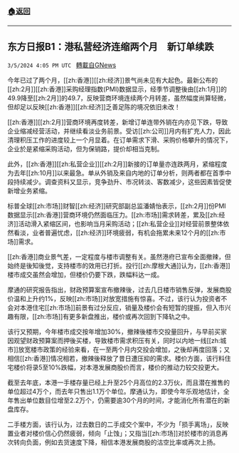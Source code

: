 ###  [:house:返回](README.md)
---


## 东方日报B1：港私营经济连缩两个月　新订单续跌
`3/5/2024 4:05 PM UTC ` [轉載自GNews](https://gnews.org/articles/2367707)

今年已过了两个月，[[zh:香港]][[zh:经济]]景气尚未见有大起色。最新公布的[[zh:2月]][[zh:香港]]采购经理指数(PMI)数据显示，经季节调整後由[[zh:1月]]的49.9降至[[zh:2月]]的49.7，反映营商环境连续两个月转差，虽然幅度尚算轻微，但却足以反映[[zh:香港]][[zh:经济]]乏善足陈的境况依旧未改！

[[zh:香港]][[zh:2月]]营商环境再度转差，新增订单连带外销在内亦见下跌，导致企业缩减经营活动，并继续看淡业务前景。受访[[zh:公司]]月内有扩充人力，因此清理积压工作的进度较上一个月显着。在订单需求下滑、采购价格攀升的情况下，企业於是紧缩采购活动，但为保销路，提价却相当克制。

此外，[[zh:香港]][[zh:私营企业]][[zh:2月]]新接的订单量亦连跌两月，紧缩程度为去年[[zh:10月]]以来最急。单从外销及来自内地的订单分析，则两者都在首季中段持续减少。调查资料又显示，竞争劲升、市况转淡、客数减少，这些因素皆促使新增业务紧缩。

标普全球[[zh:市场]]财智[[zh:经济]]研究部副总监潘婧怡表示，[[zh:2月]]份PMI数据显示[[zh:香港]]营商环境仍然面临压力。[[zh:市场]]需求转差，累及[[zh:经济]]活动滑入紧缩区间，也影响当月采购活动；[[zh:私营企业]]对经营前景整体依然看淡，业者普遍忧虑，[[zh:经济]]环境疲弱，有机会拖累未来12个月的[[zh:市场]]需求。

[[zh:香港]]商业景气差，一定程度与楼市调整有关。虽然港府已宣布全面撤辣，但始终是後知後觉，支持楼市的效用已打折。投行[[zh:摩根大通]]认为，[[zh:香港]]楼市成交虽然会增加，但楼价仍要下跌，跌幅料达一成。

摩通的研究报告指出，财政预算案宣布撤辣後，过去几日楼市销售反弹，发展商股价温和上升约1%，反映[[zh:市场]]对放宽措施有惊喜。不过，该行认为投资者不会对本港住宅[[zh:市场]]前景有过分反应，销量及楼价会有短暂的提振，但入市兴趣有限，[[zh:市场]]有更多新盘推出，楼价或再次回到下降轨之中。

该行又预期，今年楼市成交按年增加30%，撤辣後楼市交投量回升，与早前买家因观望财政预算案而押後买楼，导致楼市需求积压有关，同时以内地一线[[zh:城市]]放宽楼市政策的经验来看，在一至两个月内交投会增加，之後却再度回落；又相信[[zh:香港]]情况相若，撤辣後释放了昔日遭压抑的需求。楼价方面，该行料住宅楼价将录5至10%跌幅，对本港发展商股价而言，楼价的推动力较交投更大。

截至去年底，本港一手楼存量已经上升至25个月高位的2.3万伙，而且潜在推售的单位超过4万个，而去年只售出1.1万个单位。摩通认为，即使今年乐观地估计，全年售出单位数目位增至2.2万个，仍需要逾30个月的时间，才能消化所有潜在的新盘库存。

二手楼方面，该行认为，过去数日的二手成交个案中，不少为「损手离场」，反映置业者对楼价信心仍然疲弱，倾向「止蚀」；又指当[[zh:市场]]对於楼市的消息再次转向负面，例如去货速度下降，相信本港发展商股的沽空比率或再次上扬。
